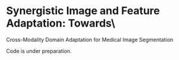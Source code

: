# Synergistic Image and Feature Adaptation: Towards\
Cross-Modality Domain Adaptation for Medical Image Segmentation

Code is under preparation.
